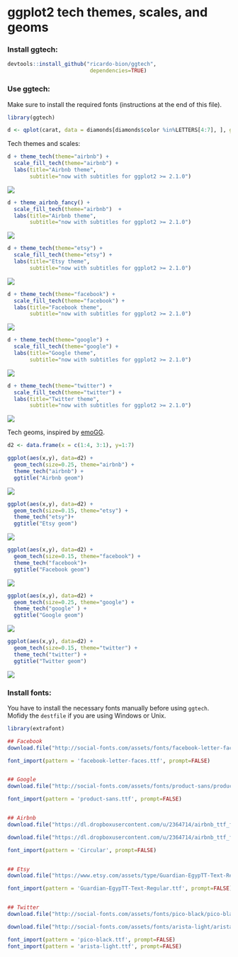 # ggplot2 tech themes, scales, and geoms




### Install ggtech:


```r
devtools::install_github("ricardo-bion/ggtech", 
                          dependencies=TRUE)
```

### Use ggtech:

Make sure to install the required fonts (instructions at the end of this file).


```r
library(ggtech)

d <- qplot(carat, data = diamonds[diamonds$color %in%LETTERS[4:7], ], geom = "histogram", bins=30, fill = color)
```


Tech themes and scales:


```r
d + theme_tech(theme="airbnb") + 
  scale_fill_tech(theme="airbnb") + 
  labs(title="Airbnb theme", 
       subtitle="now with subtitles for ggplot2 >= 2.1.0")
```

![](README_files/figure-html/unnamed-chunk-3-1.png)


```r
d + theme_airbnb_fancy() + 
  scale_fill_tech(theme="airbnb")  + 
  labs(title="Airbnb theme", 
       subtitle="now with subtitles for ggplot2 >= 2.1.0")
```

![](README_files/figure-html/unnamed-chunk-4-1.png)




```r
d + theme_tech(theme="etsy") + 
  scale_fill_tech(theme="etsy") + 
  labs(title="Etsy theme", 
       subtitle="now with subtitles for ggplot2 >= 2.1.0")
```

![](README_files/figure-html/unnamed-chunk-5-1.png)




```r
d + theme_tech(theme="facebook") +
  scale_fill_tech(theme="facebook") + 
  labs(title="Facebook theme", 
       subtitle="now with subtitles for ggplot2 >= 2.1.0")
```

![](README_files/figure-html/unnamed-chunk-6-1.png)



```r
d + theme_tech(theme="google") + 
  scale_fill_tech(theme="google") + 
  labs(title="Google theme", 
       subtitle="now with subtitles for ggplot2 >= 2.1.0")
```

![](README_files/figure-html/unnamed-chunk-7-1.png)



```r
d + theme_tech(theme="twitter") + 
  scale_fill_tech(theme="twitter") + 
  labs(title="Twitter theme", 
       subtitle="now with subtitles for ggplot2 >= 2.1.0")
```

![](README_files/figure-html/unnamed-chunk-8-1.png)



Tech geoms, inspired by [emoGG](https://github.com/dill/emoGG).



```r
d2 <- data.frame(x = c(1:4, 3:1), y=1:7)
```



```r
ggplot(aes(x,y), data=d2) + 
  geom_tech(size=0.25, theme="airbnb") + 
  theme_tech("airbnb") +
  ggtitle("Airbnb geom")
```

![](README_files/figure-html/unnamed-chunk-10-1.png)



```r
ggplot(aes(x,y), data=d2) + 
  geom_tech(size=0.15, theme="etsy") + 
  theme_tech("etsy")+
  ggtitle("Etsy geom")
```

![](README_files/figure-html/unnamed-chunk-11-1.png)


```r
ggplot(aes(x,y), data=d2) + 
  geom_tech(size=0.15, theme="facebook") + 
  theme_tech("facebook")+
  ggtitle("Facebook geom")
```

![](README_files/figure-html/unnamed-chunk-12-1.png)



```r
ggplot(aes(x,y), data=d2) + 
  geom_tech(size=0.25, theme="google") + 
  theme_tech("google" ) +
  ggtitle("Google geom")
```

![](README_files/figure-html/unnamed-chunk-13-1.png)



```r
ggplot(aes(x,y), data=d2) + 
  geom_tech(size=0.15, theme="twitter") + 
  theme_tech("twitter") +
  ggtitle("Twitter geom")
```

![](README_files/figure-html/unnamed-chunk-14-1.png)



### Install fonts:

You have to install the necessary fonts manually before using `ggtech`. Mofidy the `destfile` if you are using Windows or Unix.



```r
library(extrafont)

## Facebook 
download.file("http://social-fonts.com/assets/fonts/facebook-letter-faces/facebook-letter-faces.ttf", "/Library/Fonts/facebook-letter-faces.ttf", method="curl")

font_import(pattern = 'facebook-letter-faces.ttf', prompt=FALSE)


## Google 
download.file("http://social-fonts.com/assets/fonts/product-sans/product-sans.ttf", "/Library/Fonts/product-sans.ttf", method="curl")

font_import(pattern = 'product-sans.ttf', prompt=FALSE)


## Airbnb 
download.file("https://dl.dropboxusercontent.com/u/2364714/airbnb_ttf_fonts/Circular%20Air-Medium%203.46.45%20PM.ttf", "/Library/Fonts/Circular Air-Medium 3.46.45 PM.ttf", method="curl")

download.file("https://dl.dropboxusercontent.com/u/2364714/airbnb_ttf_fonts/Circular%20Air-Bold%203.46.45%20PM.ttf", "/Library/Fonts/Circular Air-Bold 3.46.45 PM.ttf", method="curl")

font_import(pattern = 'Circular', prompt=FALSE)


## Etsy 
download.file("https://www.etsy.com/assets/type/Guardian-EgypTT-Text-Regular.ttf", "/Library/Fonts/Guardian-EgypTT-Text-Regular.ttf", method="curl")

font_import(pattern = 'Guardian-EgypTT-Text-Regular.ttf', prompt=FALSE)


## Twitter 
download.file("http://social-fonts.com/assets/fonts/pico-black/pico-black.ttf", "/Library/Fonts/pico-black.ttf", method="curl")

download.file("http://social-fonts.com/assets/fonts/arista-light/arista-light.ttf", "/Library/Fonts/arista-light.ttf", method="curl")

font_import(pattern = 'pico-black.ttf', prompt=FALSE)
font_import(pattern = 'arista-light.ttf', prompt=FALSE)
```
